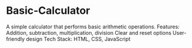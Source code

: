 # Basic-Calculator
A simple calculator that performs basic arithmetic operations.  Features:  Addition, subtraction, multiplication, division  Clear and reset options  User-friendly design  Tech Stack: HTML, CSS, JavaScript
